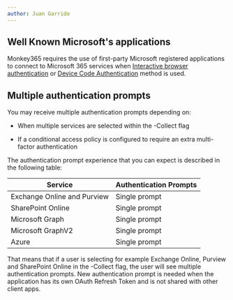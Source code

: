 ```yaml
---
author: Juan Garrido
---
```


## Well Known Microsoft's applications

Monkey365 requires the use of first-party Microsoft registered applications to connect to Microsoft 365 services when [Interactive browser authentication](../authFlows/interactive) or [Device Code Authentication](../authFlows/devicecode) method is used.

## Multiple authentication prompts

You may receive multiple authentication prompts depending on:

* When multiple services are selected within the -Collect flag

* If a conditional access policy is configured to require an extra multi-factor authentication

The authentication prompt experience that you can expect is described in the following table:

<center>
<table>
  <thead>
    <tr>
      <th>Service</th>
	  <th>Authentication Prompts</th>
    </tr>
  </thead>
  <tbody>
    <tr>
      <td>Exchange Online and Purview</td>
      <td>Single prompt</td>
    </tr>
    <tr>
      <td>SharePoint Online</td>
      <td>Single prompt</td>
    </tr>
	<tr>
      <td>Microsoft Graph</td>
      <td>Single prompt</td>
    </tr>
	<tr>
      <td>Microsoft GraphV2</td>
      <td>Single prompt</td>
    </tr>
	<tr>
      <td>Azure</td>
      <td>Single prompt</td>
    </tr>
  </tbody>
</table>
</center>

That means that if a user is selecting for example Exchange Online, Purview and SharePoint Online in the -Collect flag, the user will see multiple authentication prompts. New authentication prompt is needed when the application has its own OAuth Refresh Token and is not shared with other client apps. 
